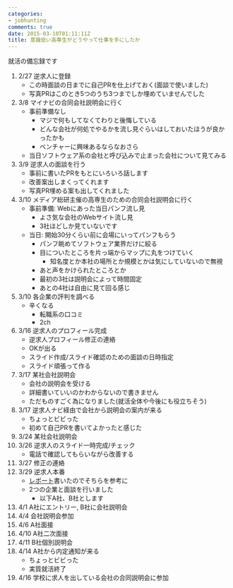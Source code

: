 ```yaml
---
categories:
- jobhunting
comments: true
date: 2015-03-10T01:11:11Z
title: 意識低い高専生がどうやって仕事を手にしたか
---
```


就活の備忘録です  

<!--more-->

1. 2/27 逆求人に登録
	+ この時面談の日までに自己PRを仕上げておく(面談で使いました)
	+ 写真PRはこのとき5つのうち3つまでしか埋めていませんでした
1. 3/8 マイナビの合同会社説明会に行く
	+ 事前準備なし
		+ マジで何もしてなくてわりと後悔している
		+ どんな会社が何処でやるかを流し見ぐらいはしておいたほうが良かったかも
		+ ベンチャーに興味あるならなおさら
	+ 当日ソフトウェア系の会社と呼び込みで止まった会社について見てみる
1. 3/9 逆求人の面談を行う
	+ 事前に書いたPRをもとにいろいろ話します
	+ 改善案出しまくってくれます
	+ 写真PR埋める案も出してくれました
1. 3/10 メディア総研主催の高専生のための合同会社説明会に行く
	+ 事前準備: Webにあった当日パンフ流し見
		+ よさ気な会社のWebサイト流し見
		+ 3社ほどしか見ていないです
	+ 当日: 開始30分くらい前に会場にいってパンフもらう
		+ パンフ眺めてソフトウェア業界だけに絞る
		+ 目についたところを片っ端からマップに丸をつけていく
			+ 知名度とか本社の場所とか規模とかは気にしていないので無視
		+ あと声をかけられたところとか
		+ 最初の3社は説明会によって時間固定
		+ あとの4社は自由に見て回る感じ
1. 3/10 各企業の評判を調べる
	+ 辛くなる
		+ 転職系の口コミ
		+ 2ch
1. 3/16 逆求人のプロフィール完成
	+ 逆求人プロフィール修正の連絡
	+ OKが出る
	+ スライド作成/スライド確認のための面談の日時指定
	+ スライド頑張って作る
1. 3/17 某社会社説明会
	+ 会社の説明会を受ける
	+ 詳細書いていいのかわからないので書きません
	+ ただものすごく為になりました(就活全体や今後にも役立ちそう)
1. 3/17 逆求人ナビ経由で会社から説明会の案内が来る
	+ ちょっとビビった
	+ 初めて自己PRを書いてよかったと感じた
1. 3/24 某社会社説明会
1. 3/26 逆求人のスライド一時完成/チェック
	+ 電話で確認してもらいながら改善する
1. 3/27 修正の連絡
1. 3/29 逆求人本番
	+ [レポート](/blog/2015/03/30/student-hunting-report/)書いたのでそちらを参考に
	+ 2つの企業と面談を行いました
		+ 以下A社、B社とします
1. 4/1 A社にエントリー, B社に会社説明会
1. 4/4 会社説明会参加
1. 4/6 A社面接
1. 4/10 A社二次面接
1. 4/11 B社個別説明会
1. 4/14 A社から内定通知が来る
	+ ちょっとビビった
	+ 実質就活終了
1. 4/16 学校に求人を出している会社の合同説明会に参加
